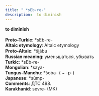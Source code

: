```yaml
---
title: " *sEb-re-"
description:  to diminish
---
```

<p data-pagefind-weight="0.5">
<strong> to diminish</strong><br><br>
<strong>Proto-Turkic</strong>:  *sEb-re-<br>
<strong>Altaic etymology</strong>:  Altaic etymology<br>
<strong> Proto-Altaic</strong>:  *ši̯ábu<br>
<strong>Russian meaning</strong>:  уменьшаться, убывать<br>
<strong>Turkic</strong>:  *sEb-re-<br>
<strong>Mongolian</strong>:  *saɣa-<br>
<strong>Tungus-Manchu</strong>:  *šoba- ( ~ -p-)<br>
<strong>Japanese</strong>:  *súmp-<br>
<strong>Comments</strong>:  ДТС 498.<br>
<strong>Karakhanid</strong>:  sevre- (MK)<br>

</p>
